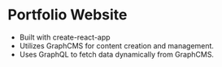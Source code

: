 # Portfolio Website #
* Built with create-react-app
* Utilizes GraphCMS for content creation and management.
* Uses GraphQL to fetch data dynamically from GraphCMS.